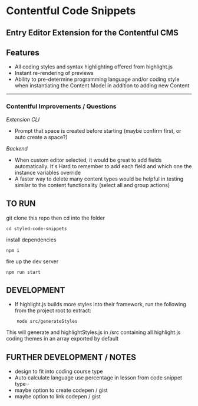 # Contentful Code Snippets
## Entry Editor Extension for the Contentful CMS

## Features

- All coding styles and syntax highlighting offered from highlight.js
- Instant re-rendering of previews
- Ability to pre-determine programming language and/or coding style when instantiating the Content Model in addition to adding new Content

---
### Contentful Improvements / Questions

*Extension CLI*
- Prompt that space is created before starting (maybe confirm first, or auto create a space?)

*Backend*
- When custom editor selected, it would be great to add fields automatically. It's Hard to remember to add each field and which one the instance variables override
- A faster way to delete many content types would be helpful in testing similar to the content functionality (select all and group actions)

## TO RUN

git clone this repo then cd into the folder
```
cd styled-code-snippets
```
install dependencies
```
npm i
```
fire up the dev server
```
npm run start
```

## DEVELOPMENT

- If highlight.js builds more styles into their framework, run the following from the project root to extract:
```
    node src/generateStyles
```
This will generate and highlightStyles.js in /src containing all highlight.js coding themes in an array exported by default

## FURTHER DEVELOPMENT / NOTES

- design to fit into coding course type
- Auto calculate language use percentage in lesson from code snippet type⋅⋅
- maybe option to create codepen / gist
- maybe option to link codepen / gist

